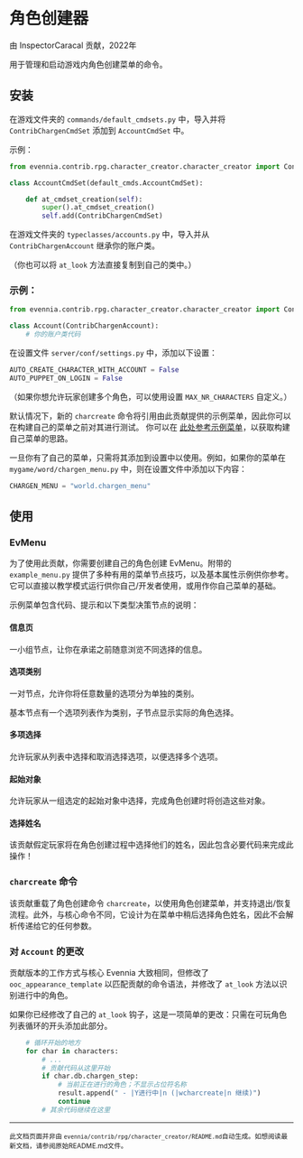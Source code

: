 # 角色创建器

由 InspectorCaracal 贡献，2022年

用于管理和启动游戏内角色创建菜单的命令。

## 安装

在游戏文件夹的 `commands/default_cmdsets.py` 中，导入并将 `ContribChargenCmdSet` 添加到 `AccountCmdSet` 中。

示例：
```python
from evennia.contrib.rpg.character_creator.character_creator import ContribChargenCmdSet

class AccountCmdSet(default_cmds.AccountCmdSet):

    def at_cmdset_creation(self):
        super().at_cmdset_creation()
        self.add(ContribChargenCmdSet)
```

在游戏文件夹的 `typeclasses/accounts.py` 中，导入并从 `ContribChargenAccount` 继承你的账户类。

（你也可以将 `at_look` 方法直接复制到自己的类中。）

### 示例：

```python
from evennia.contrib.rpg.character_creator.character_creator import ContribChargenAccount

class Account(ContribChargenAccount):
    # 你的账户类代码
```

在设置文件 `server/conf/settings.py` 中，添加以下设置：

```python
AUTO_CREATE_CHARACTER_WITH_ACCOUNT = False
AUTO_PUPPET_ON_LOGIN = False
```

（如果你想允许玩家创建多个角色，可以使用设置 `MAX_NR_CHARACTERS` 自定义。）

默认情况下，新的 `charcreate` 命令将引用由此贡献提供的示例菜单，因此你可以在构建自己的菜单之前对其进行测试。
你可以在 [此处参考示例菜单](github:develop/evennia/contrib/rpg/character_creator/example_menu.py)，以获取构建自己菜单的思路。

一旦你有了自己的菜单，只需将其添加到设置中以使用。例如，如果你的菜单在 `mygame/word/chargen_menu.py` 中，则在设置文件中添加以下内容：

```python
CHARGEN_MENU = "world.chargen_menu"
```

## 使用

### EvMenu

为了使用此贡献，你需要创建自己的角色创建 EvMenu。附带的 `example_menu.py` 提供了多种有用的菜单节点技巧，以及基本属性示例供你参考。它可以直接以教学模式运行供你自己/开发者使用，或用作你自己菜单的基础。

示例菜单包含代码、提示和以下类型决策节点的说明：

#### 信息页

一小组节点，让你在承诺之前随意浏览不同选择的信息。

#### 选项类别

一对节点，允许你将任意数量的选项分为单独的类别。

基本节点有一个选项列表作为类别，子节点显示实际的角色选择。

#### 多项选择

允许玩家从列表中选择和取消选择选项，以便选择多个选项。

#### 起始对象

允许玩家从一组选定的起始对象中选择，完成角色创建时将创造这些对象。

#### 选择姓名

该贡献假定玩家将在角色创建过程中选择他们的姓名，因此包含必要代码来完成此操作！

### `charcreate` 命令

该贡献重载了角色创建命令 `charcreate`，以使用角色创建菜单，并支持退出/恢复流程。此外，与核心命令不同，它设计为在菜单中稍后选择角色姓名，因此不会解析传递给它的任何参数。

### 对 `Account` 的更改

贡献版本的工作方式与核心 Evennia 大致相同，但修改了 `ooc_appearance_template` 以匹配贡献的命令语法，并修改了 `at_look` 方法以识别进行中的角色。

如果你已经修改了自己的 `at_look` 钩子，这是一项简单的更改：只需在可玩角色列表循环的开头添加此部分。

```python
    # 循环开始的地方
    for char in characters:
        # ...
        # 贡献代码从这里开始
        if char.db.chargen_step:
            # 当前正在进行的角色；不显示占位符名称
            result.append(" - |Y进行中|n (|wcharcreate|n 继续)")
            continue
        # 其余代码继续在这里
```


----

<small>此文档页面并非由 `evennia/contrib/rpg/character_creator/README.md`自动生成。如想阅读最新文档，请参阅原始README.md文件。</small>
